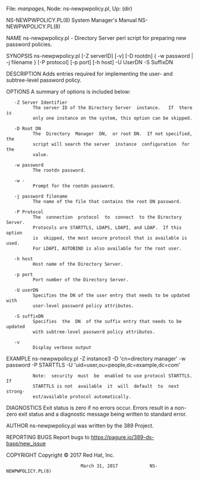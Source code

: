File: *manpages*,  Node: ns-newpwpolicy.pl,  Up: (dir)

NS-NEWPWPOLICY.PL(8)        System Manager's Manual       NS-NEWPWPOLICY.PL(8)



NAME
       ns-newpwpolicy.pl  -  Directory  Server  perl  script for preparing new
       password policies.

SYNOPSIS
       ns-newpwpolicy.pl [-Z serverID] [-v] [-D rootdn] {  -w  password  |  -j
       filename } [-P protocol] [-p port] [-h host] -U UserDN -S SuffixDN

DESCRIPTION
       Adds  entries  required  for  implementing  the user- and subtree-level
       password policy.

OPTIONS
       A summary of options is included below:

       -Z Server Identifier
              The server ID of the Directory Server  instance.   If  there  is
              only one instance on the system, this option can be skipped.

       -D Root DN
              The  Directory  Manager  DN,  or root DN.  If not specified, the
              script will search the server  instance  configuration  for  the
              value.

       -w password
              The rootdn password.

       -w -
              Prompt for the rootdn password.

       -j password filename
              The name of the file that contains the root DN password.

       -P Protocol
              The  connection  protocol  to  connect  to the Directory Server.
              Protocols are STARTTLS, LDAPS, LDAPI, and LDAP.  If this  option
              is  skipped, the most secure protocol that is available is used.
              For LDAPI, AUTOBIND is also available for the root user.

       -h host
              Host name of the Directory Server.

       -p port
              Port number of the Directory Server.

       -U userDN
              Specifies the DN of the user entry that needs to be updated with
              user-level password policy attributes.

       -S suffixDN
              Specifies  the  DN  of the suffix entry that needs to be updated
              with subtree-level password policy attributes.

       -v
              Display verbose output

EXAMPLE
       ns-newpwpolicy.pl -Z instance3 -D 'cn=directory manager' -w password -P
       STARTTLS -U 'uid=user,ou=people,dc=example,dc=com'

              Note:  security  must  be  enabled to use protocol STARTTLS.  If
              STARTTLS is not  available  it  will  default  to  next  strong‐
              est/available protocol automatically.

DIAGNOSTICS
       Exit  status  is  zero if no errors occur.  Errors result in a non-zero
       exit status and a diagnostic message being written to standard error.

AUTHOR
       ns-newpwpolicy.pl was written by the 389 Project.

REPORTING BUGS
       Report bugs to https://pagure.io/389-ds-base/new_issue

COPYRIGHT
       Copyright © 2017 Red Hat, Inc.



                                March 31, 2017            NS-NEWPWPOLICY.PL(8)

